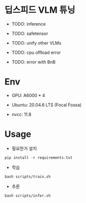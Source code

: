# 딥스피드 VLM 튜닝

- TODO: inference

- TODO: safetensor

- TODO: unify other VLMs

- TODO: cpu offload error

- TODO: error with BnB


# Env

- GPU: A6000 * 4

- Ubuntu: 20.04.6 LTS (Focal Fossa)

- nvcc: 11.8


# Usage

- 필요한거 설치
```
pip install -r requirements.txt
```

- 학습
```
bash scripts/train.sh 
```

- 추론
```
bash scripts/infer.sh 
```
